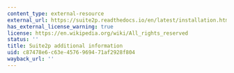```yaml
---
content_type: external-resource
external_url: https://suite2p.readthedocs.io/en/latest/installation.html
has_external_license_warning: true
license: https://en.wikipedia.org/wiki/All_rights_reserved
status: ''
title: Suite2p additional information
uid: c87478e6-c63e-4576-9694-71af2928f804
wayback_url: ''
---
```


